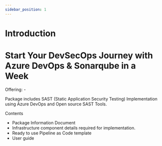 ```yaml
---
sidebar_position: 1
---
```


# Introduction
# Start Your DevSecOps Journey with Azure DevOps & Sonarqube in a Week

Offering: -

Package includes SAST (Static Application Security Testing) Implementation using Azure DevOps and Open source SAST Tools.

Contents
- Package Information Document	
- Infrastructure component details required for implementation.	
- Ready to use Pipeline as Code template	
- User guide	






